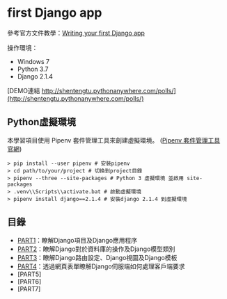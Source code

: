 # first Django app
參考官方文件教學：[Writing your first Django app](https://docs.djangoproject.com/en/2.1/intro/tutorial01/)

操作環境：
- Windows 7
- Python 3.7
- Django 2.1.4

[DEMO連結 http://shentengtu.pythonanywhere.com/polls/](http://shentengtu.pythonanywhere.com/polls/)

## Python虛擬環境
本學習項目使用 Pipenv 套件管理工具來創建虛擬環境。 ([Pipenv 套件管理工具 官網](https://pipenv.readthedocs.io/en/latest/))
```shell
> pip install --user pipenv # 安裝pipenv
> cd path/to/your/project # 切換到project目錄
> pipenv --three --site-packages # Python 3 虛擬環境 並啟用 site-packages
> .venv\\Scripts\\activate.bat # 啟動虛擬環境
> pipenv install django==2.1.4 # 安裝django 2.1.4 到虛擬環境
```

## 目錄
- [PART1](PART1.md)：瞭解Django項目及Django應用程序
- [PART2](PART2.md)：瞭解Django對於資料庫的操作及Django模型類別
- [PART3](PART3.md)：瞭解Django路由設定、Django視圖及Django模板
- [PART4](PART4.md)：透過網頁表單瞭解Django伺服端如何處理客戶端要求
- [PART5]
- [PART6]
- [PART7]
